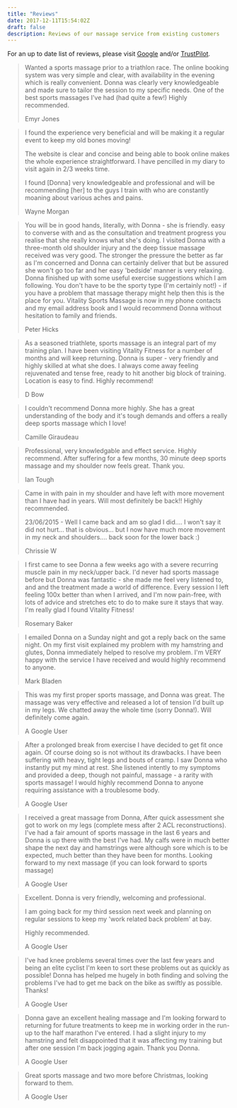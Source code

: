 ```yaml
---
title: "Reviews"
date: 2017-12-11T15:54:02Z
draft: false
description: Reviews of our massage service from existing customers
---
```


For an up to date list of reviews, please visit <a href="https://www.google.com/search?q=Vitality+Fitness+Sports+Massage+Brynderwen+Close,+Cardiff,+Wales,+United+Kingdom&ludocid=4673991449443763488&#lrd=0x486e1cf7b789e35f:0x40dd5a759b4f0520,1">Google</a> and/or <a href="https://uk.trustpilot.com/review/www.cardiffsportsmassage.co.uk">TrustPilot</a>.

<blockquote class="blockquote">
<span class="oi oi-star"></span><span class="oi oi-star"></span><span class="oi oi-star"></span><span class="oi oi-star"></span><span class="oi oi-star"></span>
<p class="mb-0">Wanted a sports massage prior to a triathlon race. The online booking system was very simple and clear, with availability in the evening which is really convenient. Donna was clearly very knowledgeable and made sure to tailor the session to my specific needs. One of the best sports massages I've had (had quite a few!) Highly recommended.</p>
<footer class="blockquote-footer">Emyr Jones</footer>
</blockquote>

<blockquote class="blockquote">
<span class="oi oi-star"></span><span class="oi oi-star"></span><span class="oi oi-star"></span><span class="oi oi-star"></span><span class="oi oi-star"></span>
<p class="mb-0">I found the experience very beneficial and will be making it a regular event to keep my old bones moving!</p>
<p class="mb-0">The website is clear and concise and being able to book online makes the whole experience straightforward. I have pencilled in my diary to visit again in 2/3 weeks time.</p>
<p class="mb-0">I found [Donna] very knowledgeable and professional and will be recommending [her] to the guys I train with who are constantly moaning about various aches and pains.</p>
<footer class="blockquote-footer">Wayne Morgan</footer>
</blockquote>

<blockquote class="blockquote">
<span class="oi oi-star"></span><span class="oi oi-star"></span><span class="oi oi-star"></span><span class="oi oi-star"></span><span class="oi oi-star"></span>
<p class="mb-0">You will be in good hands, literally, with Donna - she is friendly. easy to converse with and as the consultation and treatment progress you realise that she really knows what she's doing. I visited Donna with a three-month old shoulder injury and the deep tissue massage received was very good. The stronger the pressure the better as far as I'm concerned and Donna can certainly deliver that but be assured she won't go too far and her easy 'bedside' manner is very relaxing. Donna finished up with some useful exercise suggestions which I am following. You don't have to be the sporty type (I'm certainly not!) - if you have a problem that massage therapy might help then this is the place for you. Vitality Sports Massage is now in my phone contacts and my email address book and I would recommend Donna without hesitation to family and friends.</p>
<footer class="blockquote-footer">Peter Hicks</footer>
</blockquote>

<blockquote class="blockquote">
<span class="oi oi-star"></span><span class="oi oi-star"></span><span class="oi oi-star"></span><span class="oi oi-star"></span><span class="oi oi-star"></span>
<p class="mb-0">As a seasoned triathlete, sports massage is an integral part of my training plan. I have been visiting Vitality Fitness for a number of months and will keep returning. Donna is super - very friendly and highly skilled at what she does. I always come away feeling rejuvenated and tense free, ready to hit another big block of training. Location is easy to find. Highly recommend!</p>
<footer class="blockquote-footer">D Bow</footer>
</blockquote>

<blockquote class="blockquote">
<span class="oi oi-star"></span><span class="oi oi-star"></span><span class="oi oi-star"></span><span class="oi oi-star"></span><span class="oi oi-star"></span>
<p>I couldn't recommend Donna more highly. She has a great understanding of the body and it's tough demands and offers a really deep sports massage which I love!</p>
<footer class="blockquote-footer">Camille Giraudeau</footer>
</blockquote>

<blockquote class="blockquote">
<span class="oi oi-star"></span><span class="oi oi-star"></span><span class="oi oi-star"></span><span class="oi oi-star"></span><span class="oi oi-star"></span>
<p>Professional, very knowledgable and effect service. Highly recommend. After suffering for a few months, 30 minute deep sports massage and my shoulder now feels great. Thank you.</p>
<footer class="blockquote-footer">Ian Tough</footer>
</blockquote>

<blockquote class="blockquote">
<span class="oi oi-star"></span><span class="oi oi-star"></span><span class="oi oi-star"></span><span class="oi oi-star"></span><span class="oi oi-star"></span>
<p>Came in with pain in my shoulder and have left with more movement than I have had in years. Will most definitely be back!! Highly recommended.</p>
<p>23/06/2015 - Well I came back and am so glad I did.... I won't say it did not hurt... that is obvious... but I now have much more movement in my neck and shoulders.... back soon for the lower back :)</p>
<footer class="blockquote-footer">Chrissie W</footer>
</blockquote>

<blockquote class="blockquote">
<span class="oi oi-star"></span><span class="oi oi-star"></span><span class="oi oi-star"></span><span class="oi oi-star"></span><span class="oi oi-star"></span>
<p>I first came to see Donna a few weeks ago with a severe recurring muscle pain in my neck/upper back. I'd never had sports massage before but Donna was fantastic - she made me feel very listened to, and and the treatment made a world of difference. Every session I left feeling 100x better than when I arrived, and I'm now pain-free, with lots of advice and stretches etc to do to make sure it stays that way. I'm really glad I found Vitality Fitness!</p>
<footer class="blockquote-footer">Rosemary Baker</footer>
</blockquote>

<blockquote class="blockquote">
<span class="oi oi-star"></span><span class="oi oi-star"></span><span class="oi oi-star"></span><span class="oi oi-star"></span><span class="oi oi-star"></span>
<p>I emailed Donna on a Sunday night and got a reply back on the same night. On my first visit explained my problem with my hamstring and glutes, Donna immediately helped to resolve my problem. I'm VERY happy with the service I have received and would highly recommend to anyone.</p>
<footer class="blockquote-footer">Mark Bladen</footer>
</blockquote>

<blockquote class="blockquote">
<span class="oi oi-star"></span><span class="oi oi-star"></span><span class="oi oi-star"></span><span class="oi oi-star"></span><span class="oi oi-star"></span>
<p>This was my first proper sports massage, and Donna was great.  The massage was very effective and released a lot of tension I'd built up in my legs.  We chatted away the whole time (sorry Donna!).  Will definitely come again.</p>
<footer class="blockquote-footer">A Google User</footer>
</blockquote>

<blockquote class="blockquote">
<span class="oi oi-star"></span><span class="oi oi-star"></span><span class="oi oi-star"></span><span class="oi oi-star"></span><span class="oi oi-star"></span>
<p>After a prolonged break from exercise I have decided to get fit once again.  Of course doing so is not without its drawbacks.  I have been suffering with heavy, tight legs and bouts of cramp.  I saw Donna who instantly put my mind at rest.  She listened intently to my symptoms and provided a deep, though not painful, massage - a rarity with sports massage!  I would highly recommend Donna to anyone requiring assistance with a troublesome body.</p>
<footer class="blockquote-footer">A Google User</footer>
</blockquote>

<blockquote class="blockquote">
<span class="oi oi-star"></span><span class="oi oi-star"></span><span class="oi oi-star"></span><span class="oi oi-star"></span><span class="oi oi-star"></span>
<p>I received a great massage from Donna, After quick assessment she got to work on my legs (complete mess after 2 ACL reconstructions). I've had a fair amount of sports massage in the last 6 years and Donna is up there with the best I've had. My calfs were in much better shape the next day and hamstrings were although sore which is to be expected, much better than they have been for months. Looking forward to my next massage (if you can look forward to sports massage)</p>
<footer class="blockquote-footer">A Google User</footer>
</blockquote>

<blockquote class="blockquote">
<span class="oi oi-star"></span><span class="oi oi-star"></span><span class="oi oi-star"></span><span class="oi oi-star"></span><span class="oi oi-star"></span>
<p>Excellent. Donna is very friendly, welcoming and professional.</p>
<p>I am going back for my third session next week and planning on regular sessions to keep my 'work related back problem' at bay.</p>
<p>Highly recommended.</p>
<footer class="blockquote-footer">A Google User</footer>
</blockquote>

<blockquote class="blockquote">
<span class="oi oi-star"></span><span class="oi oi-star"></span><span class="oi oi-star"></span><span class="oi oi-star"></span><span class="oi oi-star"></span>
<p>I've had knee problems several times over the last few years and being an elite cyclist I'm keen to sort these problems out as quickly as possible! Donna has helped me hugely in both finding and solving the problems I've had to get me back on the bike as swiftly as possible. Thanks!</p>
<footer class="blockquote-footer">A Google User</footer>
</blockquote>

<blockquote class="blockquote">
<span class="oi oi-star"></span><span class="oi oi-star"></span><span class="oi oi-star"></span><span class="oi oi-star"></span><span class="oi oi-star"></span>
<p>Donna gave an excellent healing massage and I'm looking forward to returning for future treatments to keep me in working order in the run-up to the half marathon I've entered.  I had a slight injury to my hamstring and felt disappointed that it was affecting my training but after one session I'm back jogging again.  Thank you Donna.</p>
<footer class="blockquote-footer">A Google User</footer>
</blockquote>

<blockquote class="blockquote">
<span class="oi oi-star"></span><span class="oi oi-star"></span><span class="oi oi-star"></span><span class="oi oi-star"></span><span class="oi oi-star"></span>
<p>Great sports massage and two more before Christmas, looking forward to them.</p>
<footer class="blockquote-footer">A Google User</footer>
</blockquote>
